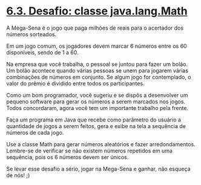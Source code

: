 # [6.3. Desafio: classe java.lang.Math](https://app.algaworks.com/aulas/95/desafio-classe-javalangmath)
A Mega-Sena é o jogo que paga milhões de reais para o acertador dos números sorteados.

Em um jogo comum, os jogadores devem marcar 6 números entre os 60 disponíveis, sendo de 1 a 60.

Na empresa que você trabalha, o pessoal se juntou para fazer um bolão. Um bolão acontece quando várias pessoas se unem para jogarem várias combinações de números em conjunto. Se algum jogo for contemplado, o valor do prêmio é dividido entre todos os participantes.

Como um bom programador, você sugeriu e se dispôs a desenvolver um pequeno software para gerar os números a serem marcados nos jogos. Todos concordaram, agora você tem um importante trabalho pela frente.

Faça um programa em Java que recebe como parâmetro do usuário a quantidade de jogos a serem feitos, gera e exibe na tela a sequência de números de cada jogo.

Use a classe Math para gerar números aleatórios e fazer arredondamentos. Lembre-se de verificar se não existem números repetidos em uma sequência, pois os 6 números devem ser únicos.

Se levar esse desafio a sério, jogar na Mega-Sena e ganhar, não esqueça de nós! ;)